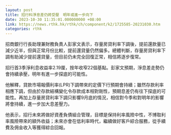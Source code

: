 ```yaml
---
layout: post
title: 招行料淨息差仍將受壓　明年或進一步向下
date: 2023-10-30 11:35:01.000000000 +08:00
link: https://news.rthk.hk/rthk/ch/component/k2/1725585-20231030.htm
categories: rthk
---
```


招商銀行行長助理兼財務負責人彭家文表示，存量房貸利率下調後，提前還款量已減少近半，但與正常月份比較，提前還貸量仍然偏多。總體判斷，存量房貸利率下調有助減少提前還貸量，但目前仍未完全回復正常，相信將逐步復常。

招行首3季淨利息收益率2.19厘，按年收窄22個基點。彭家文預期，淨息差走勢仍會持續承壓，明年有進一步探底的可能性。

他解釋，貸款市場報價利率(LPR)下調帶來的定價下行預期會持續；雖然存款利率相應下調，但由於存款結構變化令存款成本相對剛性，預期息差仍有往下探底的可能性。再加上存量房貸利率下調只影響9月底的情況，相信對今季和對明年的影響將會持續，進一步加大息差壓力。

他表示，招行未來將做好資產負債組合管理，目標是保持利率風險中性，不博取利率風險帶來的額外收益；未來亦會在低利率時代，繼續做好客戶綜合服務，從手續費及佣金收入等獲得綜合回報。
